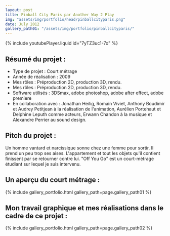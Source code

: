 ```yaml
---
layout: post
title: Pinball City Paris par Another Way 2 Play
img: "assets/img/portfolio/head/pinballcityparis.png"
date: July 2012
gallery_path01: "/assets/img/portfolio/pinballcityparis/"
---
```


{% include youtubePlayer.liquid id="7yTZ3uc1-7o" %}  

## Résumé du projet :
  - Type de projet : Court métrage
  - Année de réalisation : 2009
  - Mes rôles : Préproduction 2D, production 3D, rendu.
  - Mes rôles : Préproduction 2D, production 3D, rendu.
  - Software utilisés : 3DSmax, adobe photoshop, adobe after effect, adobe premiere
  - En collaboration avec : Jonathan Heilig, Romain Viviet, Anthony Boudimir et Audrey Petitjean à la réalisation de l'animation, Aurélien Portehaut et Delphine Leputh comme acteurs, Erwann Chandon à la musique et Alexandre Perrier au sound design.

## Pitch du projet :
Un homme vantard et narcissique sonne chez une femme pour sortir. Il prend un peu trop ses aises. L'appartement et tout les objets qu'il contient finissent par se retourner contre lui. "Off You Go" est un court-métrage étudiant sur lequel je suis intervenu.

## Un aperçu du court métrage :
{% include gallery_portfolio.html gallery_path=page.gallery_path01 %}

## Mon travail graphique et mes réalisations dans le cadre de ce projet :

{% include gallery_portfolio.html gallery_path=page.gallery_path02 %}
